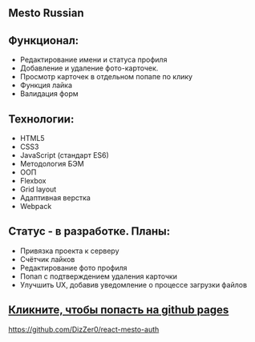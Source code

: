 ## Mesto Russian  

## Функционал: 
* Редактирование имени и статуса профиля 
* Добавление и удаление фото-карточек. 
* Просмотр карточек в отдельном попапе по клику  
* Функция лайка
* Валидация форм

## Технологии:
* HTML5
* CSS3
* JavaScript (стандарт ES6)
* Методология БЭМ
* ООП
* Flexbox  
* Grid layout  
* Адаптивная верстка
* Webpack

## Статус - в разработке. Планы:
* Привязка проекта к серверу
* Счётчик лайков
* Редактирование фото профиля
* Попап с подтверждением удаления карточки
* Улучшить UX, добавив уведомление о процессе загрузки файлов

## [Кликните, чтобы попасть на github pages](https://dizzer0.github.io/mesto/)  
https://github.com/DizZer0/react-mesto-auth